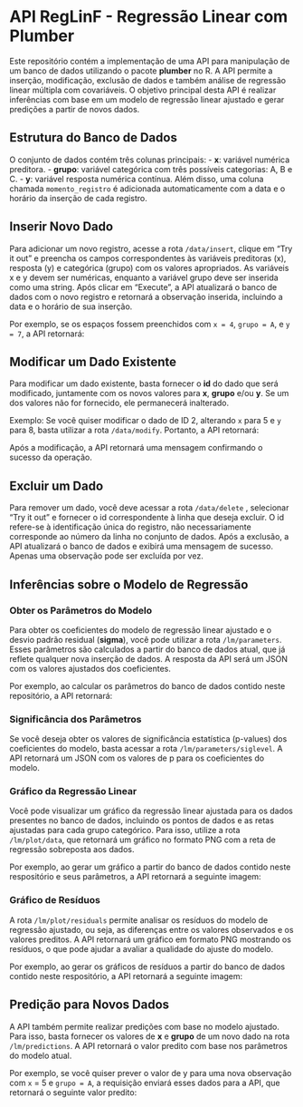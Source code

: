 
<!-- README.md is generated from README.Rmd. Please edit that file -->

# API RegLinF - Regressão Linear com Plumber

Este repositório contém a implementação de uma API para manipulação de
um banco de dados utilizando o pacote **plumber** no R. A API permite a
inserção, modificação, exclusão de dados e também análise de regressão
linear múltipla com covariáveis. O objetivo principal desta API é
realizar inferências com base em um modelo de regressão linear ajustado
e gerar predições a partir de novos dados.

## Estrutura do Banco de Dados

O conjunto de dados contém três colunas principais: - **x**: variável
numérica preditora. - **grupo**: variável categórica com três possíveis
categorias: A, B e C. - **y**: variável resposta numérica contínua. Além
disso, uma coluna chamada `momento_registro` é adicionada
automaticamente com a data e o horário da inserção de cada registro.

## Inserir Novo Dado

Para adicionar um novo registro, acesse a rota `/data/insert`, clique em
“Try it out” e preencha os campos correspondentes às variáveis
preditoras (x), resposta (y) e categórica (grupo) com os valores
apropriados. As variáveis x e y devem ser numéricas, enquanto a variável
grupo deve ser inserida como uma string. Após clicar em “Execute”, a API
atualizará o banco de dados com o novo registro e retornará a observação
inserida, incluindo a data e o horário de sua inserção.

Por exemplo, se os espaços fossem preenchidos com `x = 4`, `grupo = A`,
e `y = 7`, a API retornará:

## Modificar um Dado Existente

Para modificar um dado existente, basta fornecer o **id** do dado que
será modificado, juntamente com os novos valores para **x**, **grupo**
e/ou **y**. Se um dos valores não for fornecido, ele permanecerá
inalterado.

Exemplo: Se você quiser modificar o dado de ID 2, alterando `x` para 5 e
`y` para 8, basta utilizar a rota `/data/modify`. Portanto, a API
retornará:

Após a modificação, a API retornará uma mensagem confirmando o sucesso
da operação.

## Excluir um Dado

Para remover um dado, você deve acessar a rota `/data/delete` ,
selecionar “Try it out” e fornecer o id correspondente à linha que
deseja excluir. O id refere-se à identificação única do registro, não
necessariamente corresponde ao número da linha no conjunto de dados.
Após a exclusão, a API atualizará o banco de dados e exibirá uma
mensagem de sucesso. Apenas uma observação pode ser excluída por vez.

## Inferências sobre o Modelo de Regressão

### Obter os Parâmetros do Modelo

Para obter os coeficientes do modelo de regressão linear ajustado e o
desvio padrão residual (**sigma**), você pode utilizar a rota
`/lm/parameters`. Esses parâmetros são calculados a partir do banco de
dados atual, que já reflete qualquer nova inserção de dados. A resposta
da API será um JSON com os valores ajustados dos coeficientes.

Por exemplo, ao calcular os parâmetros do banco de dados contido neste
repositório, a API retornará:

### Significância dos Parâmetros

Se você deseja obter os valores de significância estatística (p-values)
dos coeficientes do modelo, basta acessar a rota
`/lm/parameters/siglevel`. A API retornará um JSON com os valores de p
para os coeficientes do modelo.

### Gráfico da Regressão Linear

Você pode visualizar um gráfico da regressão linear ajustada para os
dados presentes no banco de dados, incluindo os pontos de dados e as
retas ajustadas para cada grupo categórico. Para isso, utilize a rota
`/lm/plot/data`, que retornará um gráfico no formato PNG com a reta de
regressão sobreposta aos dados.

Por exemplo, ao gerar um gráfico a partir do banco de dados contido
neste respositório e seus parâmetros, a API retornará a seguinte imagem:

### Gráfico de Resíduos

A rota `/lm/plot/residuals` permite analisar os resíduos do modelo de
regressão ajustado, ou seja, as diferenças entre os valores observados e
os valores preditos. A API retornará um gráfico em formato PNG mostrando
os resíduos, o que pode ajudar a avaliar a qualidade do ajuste do
modelo.

Por exemplo, ao gerar os gráficos de resíduos a partir do banco de dados
contido neste respositório, a API retornará a seguinte imagem:

## Predição para Novos Dados

A API também permite realizar predições com base no modelo ajustado.
Para isso, basta fornecer os valores de **x** e **grupo** de um novo
dado na rota `/lm/predictions`. A API retornará o valor predito com base
nos parâmetros do modelo atual.

Por exemplo, se você quiser prever o valor de y para uma nova observação
com `x` = 5 e `grupo = A`, a requisição enviará esses dados para a API,
que retornará o seguinte valor predito:
